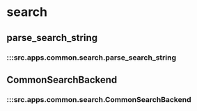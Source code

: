 # search

## parse_search_string

### :::src.apps.common.search.parse_search_string

## CommonSearchBackend

### :::src.apps.common.search.CommonSearchBackend

